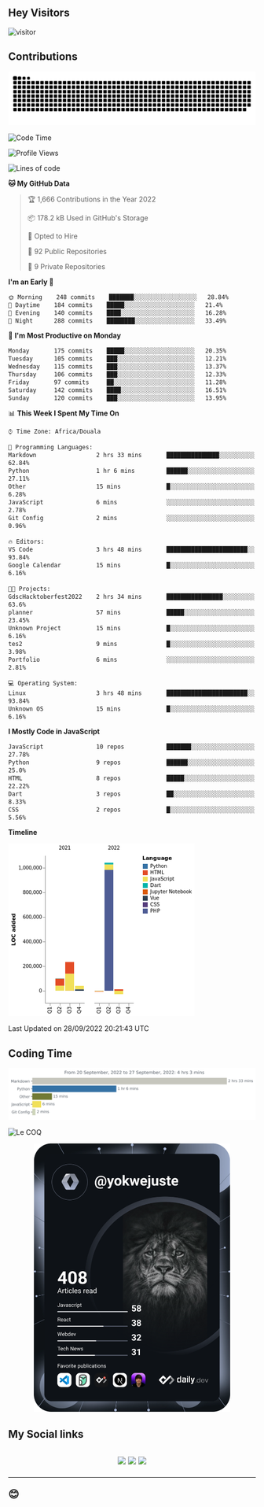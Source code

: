 ## Hey Visitors
![visitor](https://profile-counter.glitch.me/yokwejuste/count.svg)

## Contributions
<p align="center">
  <img src="https://raw.githubusercontent.com/yokwejuste/yokwejuste/output/github-contribution-grid-snake.svg" />
</p>

<!--START_SECTION:waka-->
![Code Time](http://img.shields.io/badge/Code%20Time-1%2C107%20hrs%209%20mins-blue)

![Profile Views](http://img.shields.io/badge/Profile%20Views-12-blue)

![Lines of code](https://img.shields.io/badge/From%20Hello%20World%20I%27ve%20Written-1%20Million%20lines%20of%20code-blue)

**🐱 My GitHub Data** 

> 🏆 1,666 Contributions in the Year 2022
 > 
> 📦 178.2 kB Used in GitHub's Storage 
 > 
> 💼 Opted to Hire
 > 
> 📜 92 Public Repositories 
 > 
> 🔑 9 Private Repositories  
 > 
**I'm an Early 🐤** 

```text
🌞 Morning    248 commits    ███████░░░░░░░░░░░░░░░░░░   28.84% 
🌆 Daytime    184 commits    █████░░░░░░░░░░░░░░░░░░░░   21.4% 
🌃 Evening    140 commits    ████░░░░░░░░░░░░░░░░░░░░░   16.28% 
🌙 Night      288 commits    ████████░░░░░░░░░░░░░░░░░   33.49%

```
📅 **I'm Most Productive on Monday** 

```text
Monday       175 commits    █████░░░░░░░░░░░░░░░░░░░░   20.35% 
Tuesday      105 commits    ███░░░░░░░░░░░░░░░░░░░░░░   12.21% 
Wednesday    115 commits    ███░░░░░░░░░░░░░░░░░░░░░░   13.37% 
Thursday     106 commits    ███░░░░░░░░░░░░░░░░░░░░░░   12.33% 
Friday       97 commits     ██░░░░░░░░░░░░░░░░░░░░░░░   11.28% 
Saturday     142 commits    ████░░░░░░░░░░░░░░░░░░░░░   16.51% 
Sunday       120 commits    ███░░░░░░░░░░░░░░░░░░░░░░   13.95%

```


📊 **This Week I Spent My Time On** 

```text
⌚︎ Time Zone: Africa/Douala

💬 Programming Languages: 
Markdown                 2 hrs 33 mins       ███████████████░░░░░░░░░░   62.84% 
Python                   1 hr 6 mins         ██████░░░░░░░░░░░░░░░░░░░   27.11% 
Other                    15 mins             █░░░░░░░░░░░░░░░░░░░░░░░░   6.28% 
JavaScript               6 mins              ░░░░░░░░░░░░░░░░░░░░░░░░░   2.78% 
Git Config               2 mins              ░░░░░░░░░░░░░░░░░░░░░░░░░   0.96%

🔥 Editors: 
VS Code                  3 hrs 48 mins       ███████████████████████░░   93.84% 
Google Calendar          15 mins             █░░░░░░░░░░░░░░░░░░░░░░░░   6.16%

🐱‍💻 Projects: 
GdscHacktoberfest2022    2 hrs 34 mins       ████████████████░░░░░░░░░   63.6% 
planner                  57 mins             █████░░░░░░░░░░░░░░░░░░░░   23.45% 
Unknown Project          15 mins             █░░░░░░░░░░░░░░░░░░░░░░░░   6.16% 
tes2                     9 mins              █░░░░░░░░░░░░░░░░░░░░░░░░   3.98% 
Portfolio                6 mins              ░░░░░░░░░░░░░░░░░░░░░░░░░   2.81%

💻 Operating System: 
Linux                    3 hrs 48 mins       ███████████████████████░░   93.84% 
Unknown OS               15 mins             █░░░░░░░░░░░░░░░░░░░░░░░░   6.16%

```

**I Mostly Code in JavaScript** 

```text
JavaScript               10 repos            ███████░░░░░░░░░░░░░░░░░░   27.78% 
Python                   9 repos             ██████░░░░░░░░░░░░░░░░░░░   25.0% 
HTML                     8 repos             █████░░░░░░░░░░░░░░░░░░░░   22.22% 
Dart                     3 repos             ██░░░░░░░░░░░░░░░░░░░░░░░   8.33% 
CSS                      2 repos             █░░░░░░░░░░░░░░░░░░░░░░░░   5.56%

```


**Timeline**

![Chart not found](https://raw.githubusercontent.com/yokwejuste/yokwejuste/master/charts/bar_graph.png) 


 Last Updated on 28/09/2022 20:21:43 UTC
<!--END_SECTION:waka-->

## Coding Time

[![wakatime-stats](https://github.com/yokwejuste/yokwejuste/blob/master/images/stat.svg)](https://wakatime.com/@yokwejuste)

![Le COQ](https://metrics.lecoq.io/yokwejuste/)
<p align="center">
  <a href="#"><img src="https://github.com/yokwejuste/yokwejuste/blob/master/devcard.svg" width="400" alt="Yonkeu K. Steve's Dev Card"/></a>
</p>
<h2>My Social links<h2>
<p align="center">
  <a href="https://twitter.com/yokwejuste"><img src="https://img.shields.io/badge/twitter-%231DA1F2.svg?style=for-the-badge&logo=Twitter&logoColor=white"></a>
  <a href="https://linkedin.com/in/yokwejuste"><img src="https://img.shields.io/badge/linkedin-%230077B5.svg?style=for-the-badge&logo=linkedin&logoColor=white"></a>
  <a href="https://instagram.com/yokwejuste0"><img src="https://img.shields.io/badge/instagram-%23E4405F.svg?style=for-the-badge&logo=Instagram&logoColor=white"></a>
</p>
<hr>
😊

